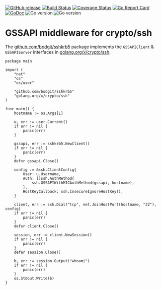 [![GitHub release](https://img.shields.io/github/v/release/bodgit/sshkrb5)](https://github.com/bodgit/sshkrb5/releases)
[![Build Status](https://img.shields.io/github/actions/workflow/status/bodgit/sshkrb5/main.yml?branch=main)](https://github.com/bodgit/sshkrb5/actions?query=workflow%3Abuild)
[![Coverage Status](https://coveralls.io/repos/github/bodgit/sshkrb5/badge.svg?branch=master)](https://coveralls.io/github/bodgit/sshkrb5?branch=master)
[![Go Report Card](https://goreportcard.com/badge/github.com/bodgit/sshkrb5)](https://goreportcard.com/report/github.com/bodgit/sshkrb5)
[![GoDoc](https://godoc.org/github.com/bodgit/sshkrb5?status.svg)](https://godoc.org/github.com/bodgit/sshkrb5)
![Go version](https://img.shields.io/badge/Go-1.20-brightgreen.svg)
![Go version](https://img.shields.io/badge/Go-1.19-brightgreen.svg)

# GSSAPI middleware for crypto/ssh

The [github.com/bodgit/sshkrb5](https://godoc.org/github.com/bodgit/sshkrb5)
package implements the `GSSAPIClient` & `GSSAPIServer` interfaces in
[golang.org/x/crypto/ssh](https://godoc.org/golang.org/x/crypto/ssh).

```golang
package main

import (
	"net"
	"os"
	"os/user"

	"github.com/bodgit/sshkrb5"
	"golang.org/x/crypto/ssh"
)

func main() {
	hostname := os.Args[1]

	u, err := user.Current()
	if err != nil {
		panic(err)
	}

	gssapi, err := sshkrb5.NewClient()
	if err != nil {
		panic(err)
	}
	defer gssapi.Close()

	config := &ssh.ClientConfig{
		User: u.Username,
		Auth: []ssh.AuthMethod{
			ssh.GSSAPIWithMICAuthMethod(gssapi, hostname),
		},
		HostKeyCallback: ssh.InsecureIgnoreHostKey(),
	}

	client, err := ssh.Dial("tcp", net.JoinHostPort(hostname, "22"), config)
	if err != nil {
		panic(err)
	}
	defer client.Close()

	session, err := client.NewSession()
	if err != nil {
		panic(err)
	}
	defer session.Close()

	b, err := session.Output("whoami")
	if err != nil {
		panic(err)
	}
	os.Stdout.Write(b)
}
```
